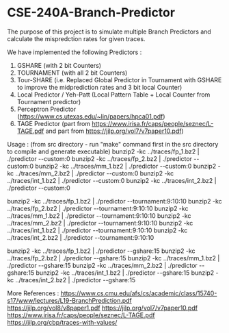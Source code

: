 # CSE-240A-Branch-Predictor

The purpose of this project is to simulate multiple Branch Predictors and calculate the mispredction rates for given traces.

We have implemented the following Predictors : 
1. GSHARE (with 2 bit Counters)
2. TOURNAMENT (with all 2 bit Counters)
3. Tour-SHARE (i.e. Replaced Global Predictor in Tournament with GSHARE to improve the midprediction rates and 3 bit local Counter) 
4. Local Predictor / Yeh-Patt (Local Pattern Table + Local Counter from Tournament predictor)
5. Perceptron Predictor (https://www.cs.utexas.edu/~lin/papers/hpca01.pdf)
6. TAGE Predictor (part from https://www.irisa.fr/caps/people/seznec/L-TAGE.pdf and part from https://jilp.org/vol7/v7paper10.pdf)


Usage : (from src directory - run "make" command first in the src directory to compile and generate executable)
bunzip2 -kc ../traces/fp_1.bz2 | ./predictor --custom:0
bunzip2 -kc ../traces/fp_2.bz2 | ./predictor --custom:0
bunzip2 -kc ../traces/mm_1.bz2 | ./predictor --custom:0
bunzip2 -kc ../traces/mm_2.bz2 | ./predictor --custom:0
bunzip2 -kc ../traces/int_1.bz2 | ./predictor --custom:0
bunzip2 -kc ../traces/int_2.bz2 | ./predictor --custom:0

bunzip2 -kc ../traces/fp_1.bz2 | ./predictor --tournament:9:10:10
bunzip2 -kc ../traces/fp_2.bz2 | ./predictor --tournament:9:10:10
bunzip2 -kc ../traces/mm_1.bz2 | ./predictor --tournament:9:10:10
bunzip2 -kc ../traces/mm_2.bz2 | ./predictor --tournament:9:10:10
bunzip2 -kc ../traces/int_1.bz2 | ./predictor --tournament:9:10:10
bunzip2 -kc ../traces/int_2.bz2 | ./predictor --tournament:9:10:10

bunzip2 -kc ../traces/fp_1.bz2 | ./predictor --gshare:15
bunzip2 -kc ../traces/fp_2.bz2 | ./predictor --gshare:15
bunzip2 -kc ../traces/mm_1.bz2 | ./predictor --gshare:15
bunzip2 -kc ../traces/mm_2.bz2 | ./predictor --gshare:15
bunzip2 -kc ../traces/int_1.bz2 | ./predictor --gshare:15
bunzip2 -kc ../traces/int_2.bz2 | ./predictor --gshare:15

More References : 
https://www.cs.cmu.edu/afs/cs/academic/class/15740-s17/www/lectures/L19-BranchPrediction.pdf
https://jilp.org/vol8/v8paper1.pdf
https://jilp.org/vol7/v7paper10.pdf
https://www.irisa.fr/caps/people/seznec/L-TAGE.pdf
https://jilp.org/cbp/traces-with-values/
